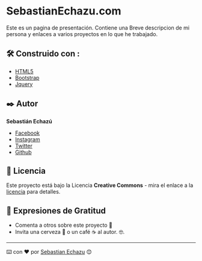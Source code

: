 # SebastianEchazu.com

Este es un pagina de presentación. Contiene una Breve descripcion de mi persona y enlaces a varios proyectos en lo que he trabajado. 

## 🛠️ Construido con :

* [HTML5](https://developer.mozilla.org/es/docs/HTML/HTML5) 
* [Bootstrap](https://getbootstrap.com/) 
* [Jquery](https://jquery.com/) 

## ✒️ Autor

**Sebastián Echazú** 

* [Facebook](https://www.facebook.com/sebastian.echazu.1)
* [Instagram](https://www.instagram.com/seba_storm)
* [Twitter](https://twitter.com/seba_storm)
* [Github](https://github.com/SebastianEchazu)


## 📄 Licencia 

Este proyecto está bajo la Licencia **Creative Commons** - mira el enlace a la [licencia](http://creativecommons.org/licenses/by/4.0/ ) para detalles.

## 🎁 Expresiones de Gratitud 

* Comenta a otros sobre este proyecto 📢
* Invita una cerveza 🍺 o un café ☕ al autor.  🤓. 

---
⌨️ con ❤️ por [Sebastian Echazu](https://github.com/SebastianEchazu) 😊
